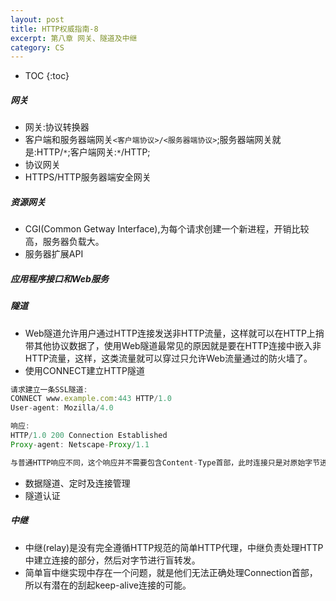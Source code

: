 ```yaml
---
layout: post
title: HTTP权威指南-8
excerpt: 第八章 网关、隧道及中继
category: CS
---
```


* TOC
{:toc}

##### 网关

- 网关:协议转换器
- 客户端和服务器端网关`<客户端协议>/<服务器端协议>`;服务器端网关就是:HTTP/`*`;客户端网关:`*`/HTTP;
- 协议网关
- HTTPS/HTTP服务器端安全网关

##### 资源网关

- CGI(Common Getway Interface),为每个请求创建一个新进程，开销比较高，服务器负载大。
- 服务器扩展API

##### 应用程序接口和Web服务

##### 隧道

- Web隧道允许用户通过HTTP连接发送非HTTP流量，这样就可以在HTTP上捎带其他协议数据了，使用Web隧道最常见的原因就是要在HTTP连接中嵌入非HTTP流量，这样，这类流量就可以穿过只允许Web流量通过的防火墙了。
- 使用CONNECT建立HTTP隧道

```js
请求建立一条SSL隧道:
CONNECT www.example.com:443 HTTP/1.0
User-agent: Mozilla/4.0

响应:
HTTP/1.0 200 Connection Established
Proxy-agent: Netscape-Proxy/1.1

与普通HTTP响应不同，这个响应并不需要包含Content-Type首部，此时连接只是对原始字节进行转接，不再是报文的承载着，所以不需要使用内容类型了。
```

- 数据隧道、定时及连接管理
- 隧道认证

##### 中继

- 中继(relay)是没有完全遵循HTTP规范的简单HTTP代理，中继负责处理HTTP中建立连接的部分，然后对字节进行盲转发。
- 简单盲中继实现中存在一个问题，就是他们无法正确处理Connection首部，所以有潜在的刮起keep-alive连接的可能。
